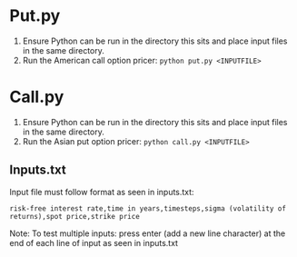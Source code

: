 # Put.py
1. Ensure Python can be run in the directory this sits and place input files in the same directory.
2. Run the American call option pricer:
```python put.py <INPUTFILE>```

# Call.py
1. Ensure Python can be run in the directory this sits and place input files in the same directory.
2. Run the Asian put option pricer:
```python call.py <INPUTFILE>```

## Inputs.txt
Input file must follow format as seen in inputs.txt:

```risk-free interest rate,time in years,timesteps,sigma (volatility of returns),spot price,strike price```

Note: To test multiple inputs: press enter (add a new line character) at the end of each line of input as seen in inputs.txt
